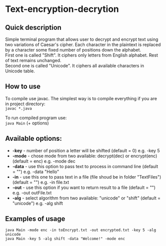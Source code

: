 # Text-encryption-decrytion
## Quick description
Simple terminal program that allows user to decrypt and encrypt text using two variations of Caesar's cipher.
Each character in the plaintext is replaced by a character some fixed number of positions down the alphabet. <br/>
First one is called "Shift". It ciphers only letters from English alphabet. Rest of text remains unchanged. <br/>
Second one is called "Unicode". It ciphers all available characters in Unicode table.

## How to use
To compile use javac. The simplest way is to compile everything if you are in project directory: <br/>
`javac *.java`

To run compiled program use: <br/>
`java Main` (+ options)

## Available options:
* **-key** - number of position a letter will be shifted (default = 0) e.g. -key 5
* **-mode** - chose mode from two available: decrypt(dec) or encrypt(enc) (default = enc) e.g. -mode dec
* **-data** - use this option to pass text to process in command line (default = "") e.g. -data "Hello"
* **-in** - use this one to pass text in a file (file shoud be in folder "TextFiles") (default = "") e.g. -in file.txt
* **-out** - use this option if you want to return result to a file (default = "") e.g. -out outFile.txt
* **-alg** - select algorithm from two available: "unicode" or "shift" (default = "unicode") e.g. -alg shift

## Examples of usage
`java Main -mode enc -in toEncrypt.txt -out encrypted.txt -key 5 -alg unicode` <br/>
`java Main -key 5 -alg shift -data "Welcome!" -mode enc`
